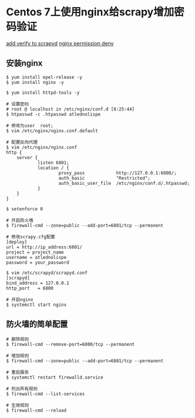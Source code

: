 Centos 7上使用nginx给scrapy增加密码验证
====================================

[add verify to scrapyd](https://piaosanlang.gitbooks.io/spiders/05day/section5.5.html)
[nginx permission deny](https://www.jianshu.com/p/5aa77c75e903)

## 安装nginx

```
$ yum install epel-release -y
$ yum install nginx -y

$ yum install httpd-tools -y

# 设置密码
# root @ localhost in /etc/nginx/conf.d [8:25:44]
$ htpasswd -c .htpasswd atlednolispe

# 修改为user  root;
$ vim /etc/nginx/nginx.conf.default

# 配置反向代理
$ vim /etc/nginx/nginx.conf
http {
    server {
            listen 6801;
            location / {
                    proxy_pass            http://127.0.0.1:6800/;
                    auth_basic            "Restricted";
                    auth_basic_user_file  /etc/nginx/conf.d/.htpasswd;
            }
    }
}

$ setenforce 0

# 开启防火墙
$ firewall-cmd --zone=public --add-port=6801/tcp --permanent

# 修改scrapy.cfg配置
[deploy]
url = http://ip_address:6801/
project = project_name
username = atlednolispe
password = your_password

$ vim /etc/scrapyd/scrapyd.conf
[scrapyd]
bind_address = 127.0.0.1
http_port   = 6800

# 开启nginx
$ systemctl start nginx
```

## 防火墙的简单配置

```
# 删除规则
$ firewall-cmd --remove-port=6800/tcp --permanent

# 增加规则
$ firewall-cmd --zone=public --add-port=6801/tcp --permanent

# 重启服务
$ systemctl restart firewalld.service

# 列出所有规则
$ firewall-cmd --list-services

# 生效规则
$ firewall-cmd --reload
```